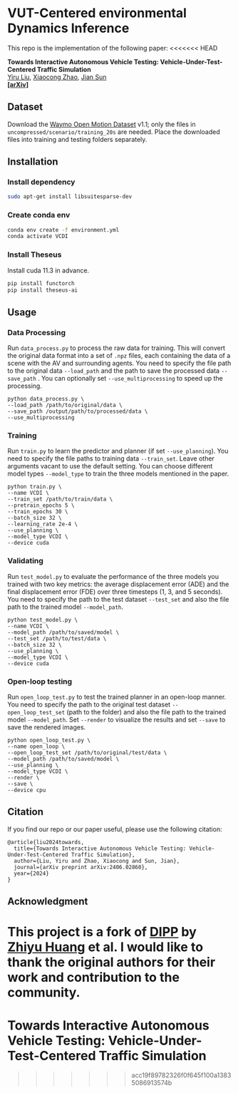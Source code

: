 # VUT-Centered environmental Dynamics Inference
This repo is the implementation of the following paper:
<<<<<<< HEAD

**Towards Interactive Autonomous Vehicle Testing: Vehicle-Under-Test-Centered Traffic Simulation**
<br> [Yiru Liu](https://github.com/YNYSNL), [Xiaocong Zhao](https://zxc-tju.github.io), [Jian Sun](https://scholar.google.com/citations?hl=zh-CN&user=dXaFOeYAAAAJ) 
<br> **[[arXiv]](https://arxiv.org/abs/2406.02860)**

## Dataset
Download the [Waymo Open Motion Dataset](https://waymo.com/open/download/) v1.1; only the files in ```uncompressed/scenario/training_20s``` are needed. Place the downloaded files into training and testing folders separately.

## Installation
### Install dependency
```bash
sudo apt-get install libsuitesparse-dev
```

### Create conda env
```bash
conda env create -f environment.yml
conda activate VCDI
```

### Install Theseus
Install cuda 11.3 in advance.
```bash
pip install functorch
pip install theseus-ai
```

## Usage
### Data Processing
Run ```data_process.py``` to process the raw data for training. This will convert the original data format into a set of ```.npz``` files, each containing the data of a scene with the AV and surrounding agents. You need to specify the file path to the original data ```--load_path``` and the path to save the processed data ```--save_path``` . You can optionally set ```--use_multiprocessing``` to speed up the processing. 
```shell
python data_process.py \
--load_path /path/to/original/data \
--save_path /output/path/to/processed/data \
--use_multiprocessing
```

### Training
Run ```train.py``` to learn the predictor and planner (if set ```--use_planning```). You need to specify the file paths to training data ```--train_set```. Leave other arguments vacant to use the default setting. You can choose different model types ```--model_type``` to train the three models mentioned in the paper.
```shell
python train.py \
--name VCDI \
--train_set /path/to/train/data \
--pretrain_epochs 5 \
--train_epochs 30 \
--batch_size 32 \
--learning_rate 2e-4 \
--use_planning \
--model_type VCDI \
--device cuda
```

### Validating
Run ```test_model.py``` to evaluate the performance of the three models you trained with two key metrics: the average displacement error (ADE) and the final displacement error (FDE) over three timesteps (1, 3, and 5 seconds). You need to specify the path to the test dataset ```--test_set``` and also the file path to the trained model ```--model_path```.
```shell
python test_model.py \
--name VCDI \
--model_path /path/to/saved/model \
--test_set /path/to/test/data \
--batch_size 32 \
--use_planning \
--model_type VCDI \
--device cuda
```

### Open-loop testing
Run ```open_loop_test.py``` to test the trained planner in an open-loop manner. You need to specify the path to the original test dataset ```--open_loop_test_set``` (path to the folder) and also the file path to the trained model ```--model_path```. Set ```--render``` to visualize the results and set ```--save``` to save the rendered images.
```shell
python open_loop_test.py \
--name open_loop \
--open_loop_test_set /path/to/original/test/data \
--model_path /path/to/saved/model \
--use_planning \
--model_type VCDI \
--render \
--save \
--device cpu
```

## Citation
If you find our repo or our paper useful, please use the following citation:
```
@article{liu2024towards,
  title={Towards Interactive Autonomous Vehicle Testing: Vehicle-Under-Test-Centered Traffic Simulation},
  author={Liu, Yiru and Zhao, Xiaocong and Sun, Jian},
  journal={arXiv preprint arXiv:2406.02860},
  year={2024}
}
```
## Acknowledgment
This project is a fork of [DIPP](https://github.com/MCZhi/DIPP) by [Zhiyu Huang](https://mczhi.github.io/) et al. I would like to thank the original authors for their work and contribution to the community.
=======
# Towards Interactive Autonomous Vehicle Testing: Vehicle-Under-Test-Centered Traffic Simulation
>>>>>>> acc19f89782326f0f645f100a13835086913574b

